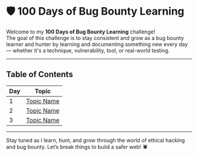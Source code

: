 # 🛡️ 100 Days of Bug Bounty Learning

Welcome to my **100 Days of Bug Bounty Learning** challenge!  
The goal of this challenge is to stay consistent and grow as a bug bounty learner and hunter by learning and documenting something new every day — whether it's a technique, vulnerability, tool, or real-world testing.


---

## Table of Contents

| Day | Topic |
|-----|-------|
|  1  | [Topic Name](./Days/Day01.md)      |
|  2  | [Topic Name](./Days/Day02.md)      |
|  3  | [Topic Name](./Days/Day03.md)      |
<!-- Continue adding rows as you progress -->

---

Stay tuned as I learn, hunt, and grow through the world of ethical hacking and bug bounty. Let’s break things to build a safer web! 🕷️
